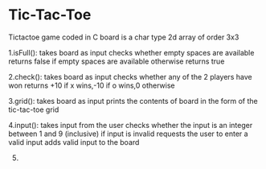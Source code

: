 # Tic-Tac-Toe
Tictactoe game coded in C
board is a char type 2d array of order 3x3

1.isFull():
takes board as input
checks whether empty spaces are available
returns false if empty spaces are available otherwise returns true

2.check():
takes board as input
checks whether any of the 2 players have won
returns +10 if x wins,-10 if o wins,0 otherwise

3.grid():
takes board as input
prints the contents of board in the form of the tic-tac-toe grid

4.input():
takes input from the user
checks whether the input is an integer between 1 and 9 (inclusive)
if input is invalid requests the user to enter a valid input 
adds valid input to the board

5.
